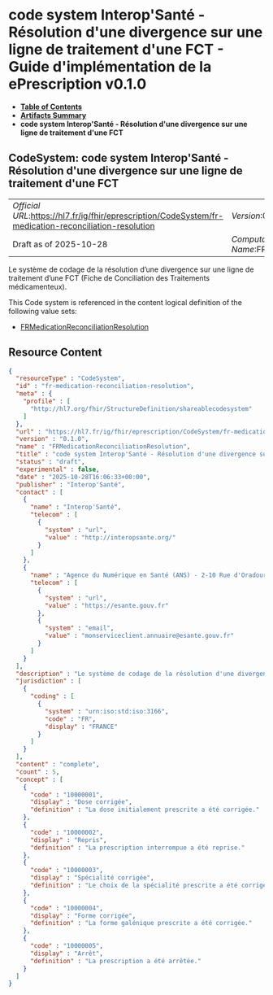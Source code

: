 # code system Interop'Santé - Résolution d'une divergence sur une ligne de traitement d'une FCT - Guide d'implémentation de la ePrescription v0.1.0

* [**Table of Contents**](toc.md)
* [**Artifacts Summary**](artifacts.md)
* **code system Interop'Santé - Résolution d'une divergence sur une ligne de traitement d'une FCT**

## CodeSystem: code system Interop'Santé - Résolution d'une divergence sur une ligne de traitement d'une FCT 

| | |
| :--- | :--- |
| *Official URL*:https://hl7.fr/ig/fhir/eprescription/CodeSystem/fr-medication-reconciliation-resolution | *Version*:0.1.0 |
| Draft as of 2025-10-28 | *Computable Name*:FRMedicationReconciliationResolution |

 
Le système de codage de la résolution d’une divergence sur une ligne de traitement d’une FCT (Fiche de Conciliation des Traitements médicamenteux). 

 This Code system is referenced in the content logical definition of the following value sets: 

* [FRMedicationReconciliationResolution](ValueSet-fr-medication-reconciliation-resolution.md)



## Resource Content

```json
{
  "resourceType" : "CodeSystem",
  "id" : "fr-medication-reconciliation-resolution",
  "meta" : {
    "profile" : [
      "http://hl7.org/fhir/StructureDefinition/shareablecodesystem"
    ]
  },
  "url" : "https://hl7.fr/ig/fhir/eprescription/CodeSystem/fr-medication-reconciliation-resolution",
  "version" : "0.1.0",
  "name" : "FRMedicationReconciliationResolution",
  "title" : "code system Interop'Santé - Résolution d'une divergence sur une ligne de traitement d'une FCT",
  "status" : "draft",
  "experimental" : false,
  "date" : "2025-10-28T16:06:33+00:00",
  "publisher" : "Interop'Santé",
  "contact" : [
    {
      "name" : "Interop'Santé",
      "telecom" : [
        {
          "system" : "url",
          "value" : "http://interopsante.org/"
        }
      ]
    },
    {
      "name" : "Agence du Numérique en Santé (ANS) - 2-10 Rue d'Oradour-sur-Glane, 75015 Paris",
      "telecom" : [
        {
          "system" : "url",
          "value" : "https://esante.gouv.fr"
        },
        {
          "system" : "email",
          "value" : "monserviceclient.annuaire@esante.gouv.fr"
        }
      ]
    }
  ],
  "description" : "Le système de codage de la résolution d'une divergence sur une ligne de traitement d'une FCT (Fiche de Conciliation des Traitements médicamenteux).",
  "jurisdiction" : [
    {
      "coding" : [
        {
          "system" : "urn:iso:std:iso:3166",
          "code" : "FR",
          "display" : "FRANCE"
        }
      ]
    }
  ],
  "content" : "complete",
  "count" : 5,
  "concept" : [
    {
      "code" : "10000001",
      "display" : "Dose corrigée",
      "definition" : "La dose initialement prescrite a été corrigée."
    },
    {
      "code" : "10000002",
      "display" : "Repris",
      "definition" : "La prescription interrompue a été reprise."
    },
    {
      "code" : "10000003",
      "display" : "Spécialité corrigée",
      "definition" : "Le choix de la spécialité prescrite a été corrigé."
    },
    {
      "code" : "10000004",
      "display" : "Forme corrigée",
      "definition" : "La forme galénique prescrite a été corrigée."
    },
    {
      "code" : "10000005",
      "display" : "Arrêt",
      "definition" : "La prescription a été arrêtée."
    }
  ]
}

```
